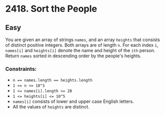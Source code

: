 # 2418. Sort the People

## Easy

You are given an array of strings `names`, and an array `heights` that consists of distinct positive integers. Both
arrays are of length `n`. For each index `i`, `names[i]` and `heights[i]` denote the name and height of the `ith`
person. Return `names` sorted in descending order by the people's heights.

### Constraints:

- `n == names.length == heights.length`
- `1 <= n <= 10^3`
- `1 <= names[i].length <= 20`
- `1 <= heights[i] <= 10^5`
- `names[i]` consists of lower and upper case English letters.
- All the values of `heights` are distinct.

